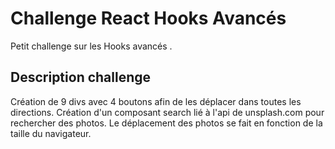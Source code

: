 # Challenge React Hooks Avancés

Petit challenge sur les Hooks avancés .


## Description challenge

Création de 9 divs avec 4 boutons afin de les déplacer dans toutes les directions.
Création d'un composant search lié à l'api de unsplash.com pour rechercher des photos.
Le déplacement des photos se fait en fonction de la taille du navigateur.
